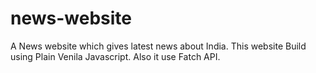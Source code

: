 # news-website
A News website which gives latest news about India. This website Build using Plain Venila Javascript. Also it use Fatch API.
